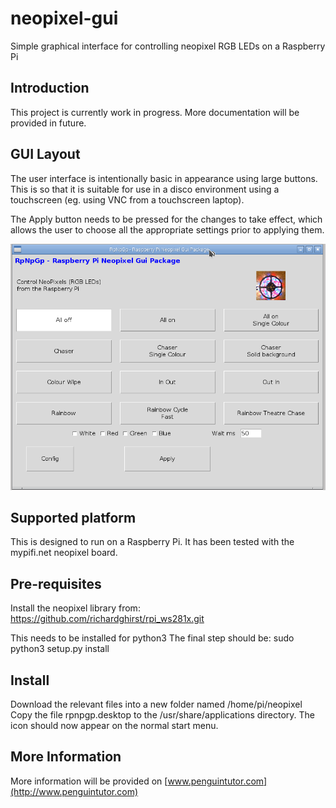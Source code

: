 # neopixel-gui
Simple graphical interface for controlling neopixel RGB LEDs on a Raspberry Pi

## Introduction

This project is currently work in progress. More documentation will be provided in future.

## GUI Layout

The user interface is intentionally basic in appearance using large buttons. This is so that it is suitable for use in a disco environment using a touchscreen (eg. using VNC from a touchscreen laptop).

The Apply button needs to be pressed for the changes to take effect, which allows the user to choose all the appropriate settings prior to applying them.

![NeoPixel GUI screenshot](docs/screenshot1.png "Screenshot")



## Supported platform

This is designed to run on a Raspberry Pi. 
It has been tested with the mypifi.net neopixel board.

## Pre-requisites

Install the neopixel library from: https://github.com/richardghirst/rpi_ws281x.git 

This needs to be installed for python3 
The final step should be:
sudo python3 setup.py install

## Install

Download the relevant files into a new folder named /home/pi/neopixel
Copy the file rpnpgp.desktop to the /usr/share/applications directory.
The icon should now appear on the normal start menu.


## More Information 

More information will be provided on [www.penguintutor.com](http://www.penguintutor.com)


